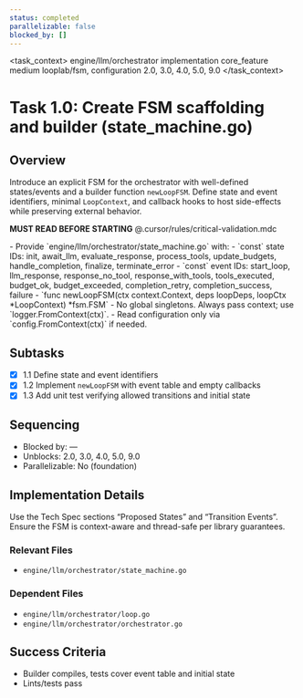 ```yaml
---
status: completed
parallelizable: false
blocked_by: []
---
```


<task_context>
<domain>engine/llm/orchestrator</domain>
<type>implementation</type>
<scope>core_feature</scope>
<complexity>medium</complexity>
<dependencies>looplab/fsm, configuration</dependencies>
<unblocks>2.0, 3.0, 4.0, 5.0, 9.0</unblocks>
</task_context>

# Task 1.0: Create FSM scaffolding and builder (state_machine.go)

## Overview

Introduce an explicit FSM for the orchestrator with well-defined states/events and a builder function `newLoopFSM`. Define state and event identifiers, minimal `LoopContext`, and callback hooks to host side-effects while preserving external behavior.

<import>**MUST READ BEFORE STARTING** @.cursor/rules/critical-validation.mdc</import>

<requirements>
- Provide `engine/llm/orchestrator/state_machine.go` with:
  - `const` state IDs: init, await_llm, evaluate_response, process_tools, update_budgets, handle_completion, finalize, terminate_error
  - `const` event IDs: start_loop, llm_response, response_no_tool, response_with_tools, tools_executed, budget_ok, budget_exceeded, completion_retry, completion_success, failure
  - `func newLoopFSM(ctx context.Context, deps loopDeps, loopCtx *LoopContext) *fsm.FSM`
- No global singletons. Always pass context; use `logger.FromContext(ctx)`.
- Read configuration only via `config.FromContext(ctx)` if needed.
</requirements>

## Subtasks

- [x] 1.1 Define state and event identifiers
- [x] 1.2 Implement `newLoopFSM` with event table and empty callbacks
- [x] 1.3 Add unit test verifying allowed transitions and initial state

## Sequencing

- Blocked by: —
- Unblocks: 2.0, 3.0, 4.0, 5.0, 9.0
- Parallelizable: No (foundation)

## Implementation Details

Use the Tech Spec sections “Proposed States” and “Transition Events”. Ensure the FSM is context-aware and thread-safe per library guarantees.

### Relevant Files

- `engine/llm/orchestrator/state_machine.go`

### Dependent Files

- `engine/llm/orchestrator/loop.go`
- `engine/llm/orchestrator/orchestrator.go`

## Success Criteria

- Builder compiles, tests cover event table and initial state
- Lints/tests pass
